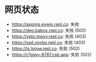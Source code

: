 # 网页状态
- https://apping.eywjx.repl.co: 失败
- https://deo.babox.repl.co: 失败 (502)
- https://ypto.tnpyv.repl.co: 失败 (403)
- https://ssd.zockq.repl.co: 失败 (403)
- https://ls.tpjow.repl.co: 失败 (502)
- https://r7gjwy-8787.csb.app: 失败 (502)
